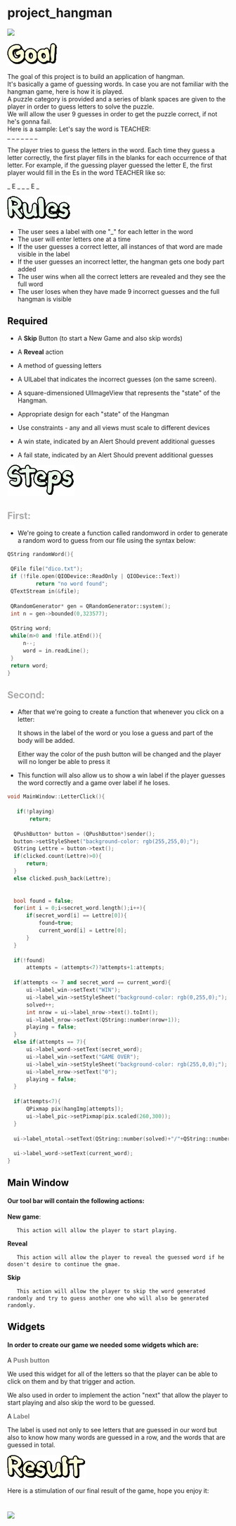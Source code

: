 # project_hangman



 ![](./pictures/hang.png)


![](./goal.gif)


The goal of this project is to build an application of hangman.     
It's basically a game of guessing words.
In case you are not familiar with the hangman game, here is
how it is played.           
A puzzle category is provided and a series of blank spaces are given to the player in order to guess
letters to solve the puzzle.     
We will  allow
the user 9 guesses in order to get the puzzle correct, if not he's gonna fail.      
 Here is a sample:
Let's say the word is TEACHER:                 
_ _
_
_
_ _ 
_

The player tries to guess the letters in the word.
Each time they guess a letter correctly, the first player fills in the
blanks for each occurrence of that letter. For example, if the guessing player guessed the letter E, the first player would fill in the Es
in the word TEACHER like so:

_ E _ _ _ E _

![](./rules.gif)


* The user sees a label with one "_" for each letter in the word
* The user will enter letters one at a time
* If the user guesses a correct letter, all instances of that word are made visible in the label
* If the user guesses an incorrect letter, the hangman gets one body part added
* The user wins when all the correct letters are revealed and they see the full word
* The user loses when they have made 9 incorrect guesses and the full hangman is visible


<h2><span style="color:black"><strong>Required </strong></span></h2>	

* A <strong>Skip</strong> Button (to start a New Game and also skip words)

* A <strong>Reveal</strong>  action 

* A method of guessing letters

* A UILabel that indicates the incorrect guesses (on the same screen).

* A square-dimensioned UIImageView that represents the "state" of the Hangman.

* Appropriate design for each "state" of the Hangman 

* Use constraints - any and all views must scale to different devices

* A win state, indicated by an Alert 
Should prevent additional guesses

* A fail state, indicated by an Alert 
Should prevent additional guesses


![](./steps.gif)

  <h2><span style="color:darkgrey">   First: </span></h2>	
   
   * We're going to create a function called randomword in order to generate a random word to guess from our file using the syntax below:
   
   ``` cpp
   QString randomWord(){

    QFile file("dico.txt");
    if (!file.open(QIODevice::ReadOnly | QIODevice::Text))
            return "no word found";
    QTextStream in(&file);

    QRandomGenerator* gen = QRandomGenerator::system();
    int n = gen->bounded(0,323577);

    QString word;
    while(n>0 and !file.atEnd()){
        n--;
        word = in.readLine();
    }
    return word;
}
```
   
   <h2><span style="color:darkgrey">   Second: </span></h2>	

  * After that we're going to create a function that whenever you click on a letter:   

       It shows in the label of the word or you lose a guess and part of the body will be added.
       
       Either way the color of the push button will be changed and the player will no longer be able to press it

   *  This function will also allow us to show a win label if the player guesses the word correctly and a game over label if he loses.


 ``` cpp
void MainWindow::LetterClick(){

    if(!playing)
        return;

   QPushButton* button = (QPushButton*)sender();
   button->setStyleSheet("background-color: rgb(255,255,0);");
   QString Lettre = button->text();
   if(clicked.count(Lettre)>0){
       return;
   }
   else clicked.push_back(Lettre);


   bool found = false;
   for(int i = 0;i<secret_word.length();i++){
       if(secret_word[i] == Lettre[0]){
           found=true;
           current_word[i] = Lettre[0];
       }
   }

   if(!found)
       attempts = (attempts<7)?attempts+1:attempts;

   if(attempts <= 7 and secret_word == current_word){
       ui->label_win->setText("WIN");
       ui->label_win->setStyleSheet("background-color: rgb(0,255,0);");
       solved++;
       int nrow = ui->label_nrow->text().toInt();
       ui->label_nrow->setText(QString::number(nrow+1));
       playing = false;
   }
   else if(attempts == 7){
       ui->label_word->setText(secret_word);
       ui->label_win->setText("GAME OVER");
       ui->label_win->setStyleSheet("background-color: rgb(255,0,0);");
       ui->label_nrow->setText("0");
       playing = false;
   }

   if(attempts<7){
       QPixmap pix(hangImg[attempts]);
       ui->label_pic->setPixmap(pix.scaled(260,300));
   }

   ui->label_ntotal->setText(QString::number(solved)+"/"+QString::number(cnt_words));

   ui->label_word->setText(current_word);
}


 ``` 

<h2><span style="color:black"><strong>Main Window </strong></span></h2>	

#### Our tool bar will contain the following actions:

<strong>New game</strong>:

       This action will allow the player to start playing.

<strong>Reveal</strong>

       This action will allow the player to reveal the guessed word if he dosen't desire to continue the gmae.

<strong>Skip</strong>

       This action will allow the player to skip the word generated randomly and try to guess another one who will also be generated randomly.


<h2><span style="color:black"><strong>Widgets </span></strong></h2>	

#### In order to create our game we needed some widgets which are:

A <span style="color:grey"><strong>Push button </span></strong>

 We used this widget for all of the letters so that the player can be able to click on them and by that trigger and action.

 We also used in order to implement the action "next" that allow the player to start playing and also skip the word to be guessed.

 A <span style="color:grey"><strong>Label </span></strong>

 The label is used not only to see letters that are guessed in our word but also to know how many words are guessed in a row, and the words that are guessed in total.


![](./result.gif)

Here is a stimulation of our final result of the game, hope you enjoy it:
# 

![](./finaal.gif)










